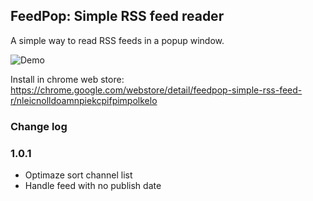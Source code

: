 ## FeedPop: Simple RSS feed reader
A simple way to read RSS feeds in a popup window.

![Demo](https://i.imgur.com/FyizZRy.gif)

Install in chrome web store: https://chrome.google.com/webstore/detail/feedpop-simple-rss-feed-r/nleicnolldoamnpiekcpifpimpolkelo

### Change log
### 1.0.1
- Optimaze sort channel list
- Handle feed with no publish date